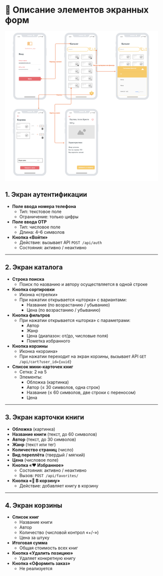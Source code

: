 # 📱 Описание элементов экранных форм

<img src = "ui_prototypes.png">


## 1. Экран аутентификации
- **Поле ввода номера телефона**
  - Тип: текстовое поле
  - Ограничение: только цифры  
- **Поле ввода OTP**
  - Тип: числовое поле  
  - Длина: 4–6 символов  
- **Кнопка «Войти»**
  - Действие: вызывает API `POST /api/auth`  
  - Состояния: активно / неактивно  

---

## 2. Экран каталога
- **Строка поиска**
  - Поиск по названию и автору осуществляется в одной строке  
- **Кнопка сортировки**
  - Иконка «стрелки»  
  - При нажатии открывается «шторка» с вариантами:  
    - Название (по возрастанию / убыванию)  
    - Цена (по возрастанию / убыванию)  
- **Кнопка фильтров**
  - При нажатии открывается «шторка» с параметрами:  
    - Автор   
    - Жанр   
    - Цена (диапазон: от/до, числовые поля)  
    - Пометка избранного
- **Кнопка корзины**
  - Иконка «корзина»
  - При нажатии переходит на экран корзины, вызывает API `GET /api/cart?user_id={uuid}`
- **Список мини-карточек книг**
  - Сетка: 2 на 5  
  - Элементы:  
    - Обложка (картинка)  
    - Автор (≤ 30 символов, одна строк)  
    - Название (≤ 60 символов, две строки с переносом)  
    - Цена  

---

## 3. Экран карточки книги
- **Обложка** (картинка)  
- **Название книги** (текст, до 60 символов)  
- **Автор** (текст, до 30 символов)  
- **Жанр** (текст или тег)  
- **Количество страниц** (число)  
- **Вид переплёта** (твердый / мягкий)  
- **Цена** (числовое поле)  
- **Кнопка «❤️ Избранное»**
  - Состояния: активно / неактивно  
  - Вызов: `POST /api/favorites/`  
- **Кнопка «🛒 В корзину»**
  - Действие: добавляет книгу в корзину  


---

## 4. Экран корзины
- **Список книг**
  - Название книги  
  - Автор  
  - Количество (числовой контрол «+/-»)  
  - Цена за штуку  
- **Итоговая сумма**
  - Общая стоимость всех книг  
- **Кнопка «Удалить позицию»**
  - Удаляет конкретную книгу  
- **Кнопка «Оформить заказ»**
  - Hе реализуется  
